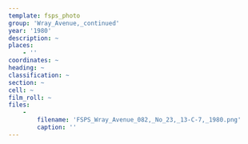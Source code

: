 ```yaml
---
template: fsps_photo
group: 'Wray_Avenue,_continued'
year: '1980'
description: ~
places:
    - ''
coordinates: ~
heading: ~
classification: ~
section: ~
cell: ~
film_roll: ~
files:
    -
        filename: 'FSPS_Wray_Avenue_082,_No_23,_13-C-7,_1980.png'
        caption: ''
---
```

